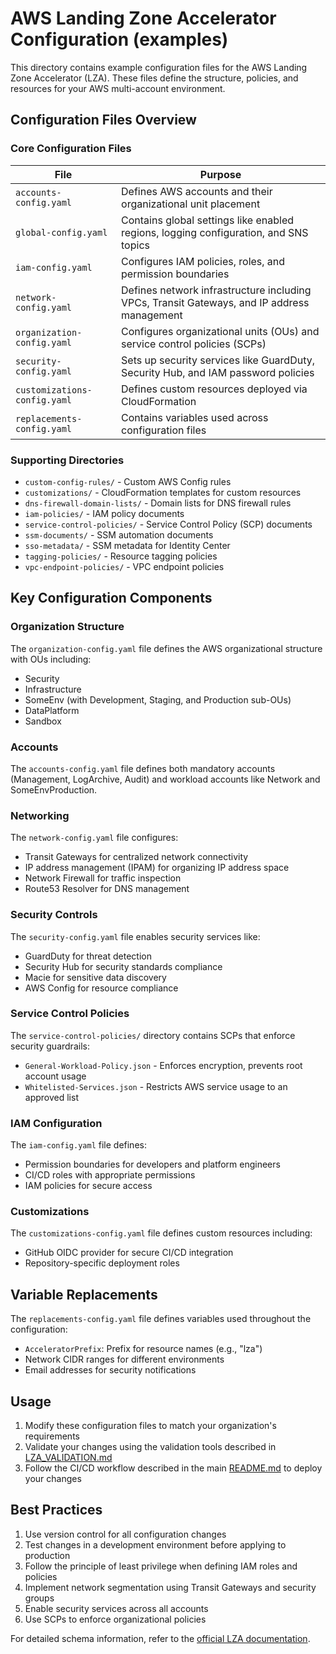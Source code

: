# AWS Landing Zone Accelerator Configuration (examples)

This directory contains example configuration files for the AWS Landing Zone Accelerator (LZA). These files define the structure, policies, and resources for your AWS multi-account environment.

## Configuration Files Overview

### Core Configuration Files

| File | Purpose |
|------|---------|
| `accounts-config.yaml` | Defines AWS accounts and their organizational unit placement |
| `global-config.yaml` | Contains global settings like enabled regions, logging configuration, and SNS topics |
| `iam-config.yaml` | Configures IAM policies, roles, and permission boundaries |
| `network-config.yaml` | Defines network infrastructure including VPCs, Transit Gateways, and IP address management |
| `organization-config.yaml` | Configures organizational units (OUs) and service control policies (SCPs) |
| `security-config.yaml` | Sets up security services like GuardDuty, Security Hub, and IAM password policies |
| `customizations-config.yaml` | Defines custom resources deployed via CloudFormation |
| `replacements-config.yaml` | Contains variables used across configuration files |

### Supporting Directories

- `custom-config-rules/` - Custom AWS Config rules
- `customizations/` - CloudFormation templates for custom resources
- `dns-firewall-domain-lists/` - Domain lists for DNS firewall rules
- `iam-policies/` - IAM policy documents
- `service-control-policies/` - Service Control Policy (SCP) documents
- `ssm-documents/` - SSM automation documents
- `sso-metadata/` - SSM metadata for Identity Center
- `tagging-policies/` - Resource tagging policies
- `vpc-endpoint-policies/` - VPC endpoint policies

## Key Configuration Components

### Organization Structure

The `organization-config.yaml` file defines the AWS organizational structure with OUs including:
- Security
- Infrastructure
- SomeEnv (with Development, Staging, and Production sub-OUs)
- DataPlatform
- Sandbox

### Accounts

The `accounts-config.yaml` file defines both mandatory accounts (Management, LogArchive, Audit) and workload accounts like Network and SomeEnvProduction.

### Networking

The `network-config.yaml` file configures:
- Transit Gateways for centralized network connectivity
- IP address management (IPAM) for organizing IP address space
- Network Firewall for traffic inspection
- Route53 Resolver for DNS management

### Security Controls

The `security-config.yaml` file enables security services like:
- GuardDuty for threat detection
- Security Hub for security standards compliance
- Macie for sensitive data discovery
- AWS Config for resource compliance

### Service Control Policies

The `service-control-policies/` directory contains SCPs that enforce security guardrails:
- `General-Workload-Policy.json` - Enforces encryption, prevents root account usage
- `Whitelisted-Services.json` - Restricts AWS service usage to an approved list

### IAM Configuration

The `iam-config.yaml` file defines:
- Permission boundaries for developers and platform engineers
- CI/CD roles with appropriate permissions
- IAM policies for secure access

### Customizations

The `customizations-config.yaml` file defines custom resources including:
- GitHub OIDC provider for secure CI/CD integration
- Repository-specific deployment roles

## Variable Replacements

The `replacements-config.yaml` file defines variables used throughout the configuration:
- `AcceleratorPrefix`: Prefix for resource names (e.g., "lza")
- Network CIDR ranges for different environments
- Email addresses for security notifications

## Usage

1. Modify these configuration files to match your organization's requirements
2. Validate your changes using the validation tools described in [LZA_VALIDATION.md](../LZA_VALIDATION.md)
3. Follow the CI/CD workflow described in the main [README.md](../README.md) to deploy your changes

## Best Practices

1. Use version control for all configuration changes
2. Test changes in a development environment before applying to production
3. Follow the principle of least privilege when defining IAM roles and policies
4. Implement network segmentation using Transit Gateways and security groups
5. Enable security services across all accounts
6. Use SCPs to enforce organizational policies

For detailed schema information, refer to the [official LZA documentation](https://docs.aws.amazon.com/solutions/latest/landing-zone-accelerator-on-aws/configuration-files.html).